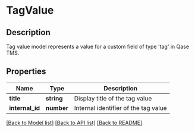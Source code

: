 # TagValue

## Description

Tag value model represents a value for a custom field of type 'tag' in Qase TMS.

## Properties

| Name | Type | Description |
|------|------|-------------|
| **title** | **string** | Display title of the tag value |
| **internal_id** | **number** | Internal identifier of the tag value |

[[Back to Model list]](../README.md#documentation-for-models) [[Back to API list]](../README.md#documentation-for-api-endpoints) [[Back to README]](../README.md)
